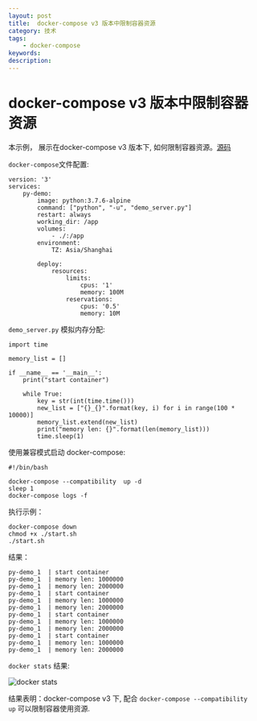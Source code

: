```yaml
---
layout: post
title:  docker-compose v3 版本中限制容器资源
category: 技术
tags:  
    - docker-compose
keywords: 
description: 
---
```


# docker-compose v3 版本中限制容器资源

本示例， 展示在docker-compose v3 版本下, 如何限制容器资源。[源码](https://github.com/frkhit/docker-practice/tree/master/docker-compose/resoure_limit)


`docker-compose`文件配置:

```
version: '3'
services:
    py-demo:
        image: python:3.7.6-alpine
        command: ["python", "-u", "demo_server.py"]
        restart: always
        working_dir: /app
        volumes:
            - ./:/app
        environment:
            TZ: Asia/Shanghai
        
        deploy:
            resources:
                limits:
                    cpus: '1'
                    memory: 100M
                reservations:
                    cpus: '0.5'
                    memory: 10M
```

`demo_server.py` 模拟内存分配:

``` 
import time

memory_list = []

if __name__ == '__main__':
    print("start container")

    while True:
        key = str(int(time.time()))
        new_list = ["{}_{}".format(key, i) for i in range(100 * 10000)]
        memory_list.extend(new_list)
        print("memory len: {}".format(len(memory_list)))
        time.sleep(1)

```

使用兼容模式启动 docker-compose:

``` 
#!/bin/bash

docker-compose --compatibility  up -d
sleep 1
docker-compose logs -f
```

执行示例：

```
docker-compose down
chmod +x ./start.sh 
./start.sh
```

结果：

```
py-demo_1  | start container
py-demo_1  | memory len: 1000000
py-demo_1  | memory len: 2000000
py-demo_1  | start container
py-demo_1  | memory len: 1000000
py-demo_1  | memory len: 2000000
py-demo_1  | start container
py-demo_1  | memory len: 1000000
py-demo_1  | memory len: 2000000
py-demo_1  | start container
py-demo_1  | memory len: 1000000
py-demo_1  | memory len: 2000000

```

`docker stats` 结果:

![docker stats](../../../../public/img/docker-compose/resource_limit_docker_stats.png)


结果表明：docker-compose v3 下, 配合 `docker-compose --compatibility  up` 可以限制容器使用资源.

